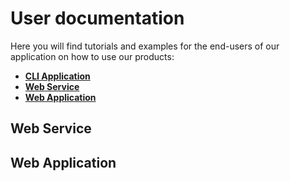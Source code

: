 # User documentation

Here you will find tutorials and examples for the end-users of our application on how to 
use our products:
- **[CLI Application](user_cli.md)**
- **[Web Service](user_service.md)**
- **[Web Application](user_web_app.md)**

## Web Service
<a id="section-WebService"></a>

## Web Application 
<a id="section-WebApp"></a>